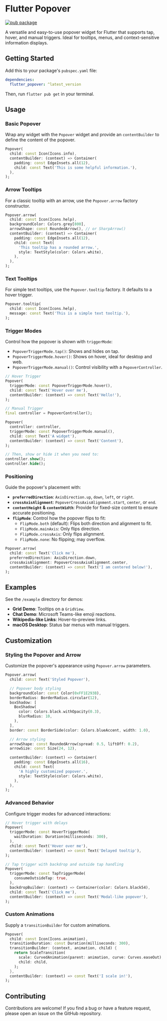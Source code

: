 # Flutter Popover

<a href="https://pub.dev/packages/flutter_popover">
    <img src="https://img.shields.io/pub/v/flutter_popover" alt="pub package">
</a>  


A versatile and easy-to-use popover widget for Flutter that supports tap, hover, and manual triggers. Ideal for tooltips, menus, and context-sensitive information displays.

## Getting Started

Add this to your package's `pubspec.yaml` file:

```yaml
dependencies:
  flutter_popover: ^latest_version
```

Then, run `flutter pub get` in your terminal.

## Usage

### Basic Popover

Wrap any widget with the `Popover` widget and provide an `contentBuilder` to define the content of the popover.

```dart
Popover(
  child: const Icon(Icons.info),
  contentBuilder: (context) => Container(
    padding: const EdgeInsets.all(12),
    child: const Text('This is some helpful information.'),
  ),
);
```

### Arrow Tooltips

For a classic tooltip with an arrow, use the `Popover.arrow` factory constructor.

```dart
Popover.arrow(
  child: const Icon(Icons.help),
  backgroundColor: Colors.grey[800],
  arrowShape: const RoundedArrow(), // or SharpArrow()
  contentBuilder: (context) => Container(
    padding: const EdgeInsets.all(12),
    child: const Text(
      'This tooltip has a rounded arrow.',
      style: TextStyle(color: Colors.white),
    ),
  ),
);
```

### Text Tooltips

For simple text tooltips, use the `Popover.tooltip` factory. It defaults to a hover trigger.

```dart
Popover.tooltip(
  child: const Icon(Icons.help),
  message: const Text('This is a simple text tooltip.'),
);
```

### Trigger Modes

Control how the popover is shown with `triggerMode`:

  * `PopoverTriggerMode.tap()`: Shows and hides on tap.
  * `PopoverTriggerMode.hover()`: Shows on hover, ideal for desktop and web.
  * `PopoverTriggerMode.manual()`: Control visibility with a `PopoverController`.

```dart
// Hover Trigger
Popover(
  triggerMode: const PopoverTriggerMode.hover(),
  child: const Text('Hover over me'),
  contentBuilder: (context) => const Text('Hello!'),
);

// Manual Trigger
final controller = PopoverController();

Popover(
  controller: controller,
  triggerMode: const PopoverTriggerMode.manual(),
  child: const Text('A widget'),
  contentBuilder: (context) => const Text('Content'),
);

// Then, show or hide it when you need to:
controller.show();
controller.hide();
```

### Positioning

Guide the popover's placement with:

  * **`preferredDirection`**: `AxisDirection.up`, `down`, `left`, or `right`.
  * **`crossAxisAlignment`**: `PopoverCrossAxisAlignment.start`, `center`, or `end`.
  * **`contentHeight` & `contentWidth`**: Provide for fixed-size content to ensure accurate positioning.
  * **`flipMode`**: Control how the popover flips to fit:
    - `FlipMode.both` (default): Flips both direction and alignment to fit.
    - `FlipMode.mainAxis`: Only flips direction.
    - `FlipMode.crossAxis`: Only flips alignment.
    - `FlipMode.none`: No flipping; may overflow.

```dart
Popover.arrow(
  child: const Text('Click me'),
  preferredDirection: AxisDirection.down,
  crossAxisAlignment: PopoverCrossAxisAlignment.center,
  contentBuilder: (context) => const Text('I am centered below!'),
);
```

## Examples

See the `/example` directory for demos:

  * **Grid Demo**: Tooltips on a `GridView`.
  * **Chat Demo**: Microsoft Teams-like emoji reactions.
  * **Wikipedia-like Links**: Hover-to-preview links.
  * **macOS Desktop**: Status bar menus with manual triggers.

## Customization

### Styling the Popover and Arrow

Customize the popover's appearance using `Popover.arrow` parameters.

```dart
Popover.arrow(
  child: const Text('Styled Popover'),

  // Popover body styling
  backgroundColor: const Color(0xFF1E293B),
  borderRadius: BorderRadius.circular(12),
  boxShadow: [
    BoxShadow(
      color: Colors.black.withOpacity(0.3),
      blurRadius: 10,
    ),
  ],
  border: const BorderSide(color: Colors.blueAccent, width: 1.0),

  // Arrow styling
  arrowShape: const RoundedArrow(spread: 0.5, liftOff: 0.2),
  arrowSize: const Size(24, 12),

  contentBuilder: (context) => Container(
    padding: const EdgeInsets.all(16),
    child: const Text(
      'A highly customized popover.',
      style: TextStyle(color: Colors.white),
    ),
  ),
);
```

### Advanced Behavior

Configure trigger modes for advanced interactions:

```dart
// Hover trigger with delays
Popover(
  triggerMode: const HoverTriggerMode(
    waitDuration: Duration(milliseconds: 300),
  ),
  child: const Text('Hover over me'),
  contentBuilder: (context) => const Text('Delayed tooltip'),
);

// Tap trigger with backdrop and outside tap handling
Popover(
  triggerMode: const TapTriggerMode(
    consumeOutsideTap: true,
  ),
  backdropBuilder: (context) => Container(color: Colors.black54),
  child: const Text('Click me'),
  contentBuilder: (context) => const Text('Modal-like popover'),
);
```

### Custom Animations

Supply a `transitionBuilder` for custom animations.

```dart
Popover(
  child: const Icon(Icons.animation),
  transitionDuration: const Duration(milliseconds: 300),
  transitionBuilder: (context, animation, child) {
    return ScaleTransition(
      scale: CurvedAnimation(parent: animation, curve: Curves.easeOut),
      child: child,
    );
  },
  contentBuilder: (context) => const Text('I scale in!'),
);
```

## Contributing

Contributions are welcome! If you find a bug or have a feature request, please open an issue on the GitHub repository.
